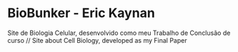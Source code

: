 # BioBunker - Eric Kaynan
Site de Biologia Celular, desenvolvido como meu Trabalho de Conclusão de curso // Site about Cell Biology, developed as my Final Paper 
